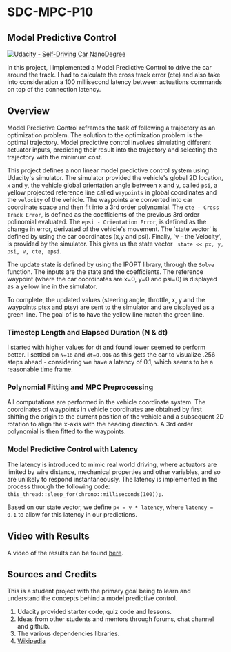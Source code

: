 # SDC-MPC-P10

## Model Predictive Control
[![Udacity - Self-Driving Car NanoDegree](https://s3.amazonaws.com/udacity-sdc/github/shield-carnd.svg)](http://www.udacity.com/drive)

In this project, I implemented a Model Predictive Control to drive the car around the track. I had to calculate the cross track error (cte) and also take into consideration a 100 millisecond latency between actuations commands on top of the connection latency.

## Overview 
Model Predictive Control reframes the task of following a trajectory as an optimization problem. The solution to the optimization problem is the optimal trajectory. Model predictive control involves simulating different actuator inputs, predicting their result into the trajectory and selecting the trajectory with the minimum cost. 

This project defines a non linear model predictive control system using Udacity's simulator. The simulator provided the vehicle's global 2D location, `x` and `y`, the vehicle global orientation angle between x and y, called `psi`, a yellow projected reference line called `waypoints` in global coordinates and the `velocity` of the vehicle. The waypoints are converted into car coordinate space and then fit into a 3rd order polynomial. The `cte - Cross Track Error`, is defined as the coefficients of the previous 3rd order polinomial evaluated. The `epsi - Orientation Error`, is defined as the change in error, derivated of the vehicle's movement. The 'state vector' is defined by using the car coordinates (x,y and psi). Finally, 'v - the Velocity', is provided by the simulator. This gives us the state vector ` state << px, y, psi, v, cte, epsi`.

The update state is defined by using the IPOPT library, through the `Solve` function. The inputs are the state and the coefficients. The reference waypoint (where the car coordinates are x=0, y=0 and psi=0) is displayed as a yellow line in the simulator.

To complete, the updated values (steering angle, throttle, x, y and the waypoints ptsx and ptsy) are sent to the simulator and are displayed as a green line. The goal of is to have the yellow line match the green line.

### Timestep Length and Elapsed Duration (N & dt)
I started with higher values for dt and found lower seemed to perform better. I settled on `N=16` and `dt=0.016` as this gets the car to visualize .256 steps ahead - considering we have a latency of 0.1, which seems to be a reasonable time frame.

### Polynomial Fitting and MPC Preprocessing
All computations are performed in the vehicle coordinate system. The coordinates of waypoints in vehicle coordinates are obtained by first shifting the origin to the current position of the vehicle and a subsequent 2D rotation to align the x-axis with the heading direction. A 3rd order polynomial is then fitted to the waypoints. 

### Model Predictive Control with Latency
The latency is introduced to mimic real world driving, where actuators are limited by wire distance, mechanical properties and other variables, and so are unlikely to respond instantaneously. The latency is implemented in the process through the following code:
`this_thread::sleep_for(chrono::milliseconds(100));`.

Based on our state vector, we define `px = v * latency`, where `latency = 0.1` to allow for this latency in our predictions.

## Video with Results

A video of the results can be found [here](https://youtu.be/USpCiaYH2Xo).

## Sources and Credits
This is a student project with the primary goal being to learn and understand the concepts behind a model predictive control. 

1. Udacity provided starter code, quiz code and lessons.
2. Ideas from other students and mentors through forums, chat channel and github.
3. The various dependencies libraries.
4. [Wikipedia](https://en.wikipedia.org/wiki/Model_predictive_control)